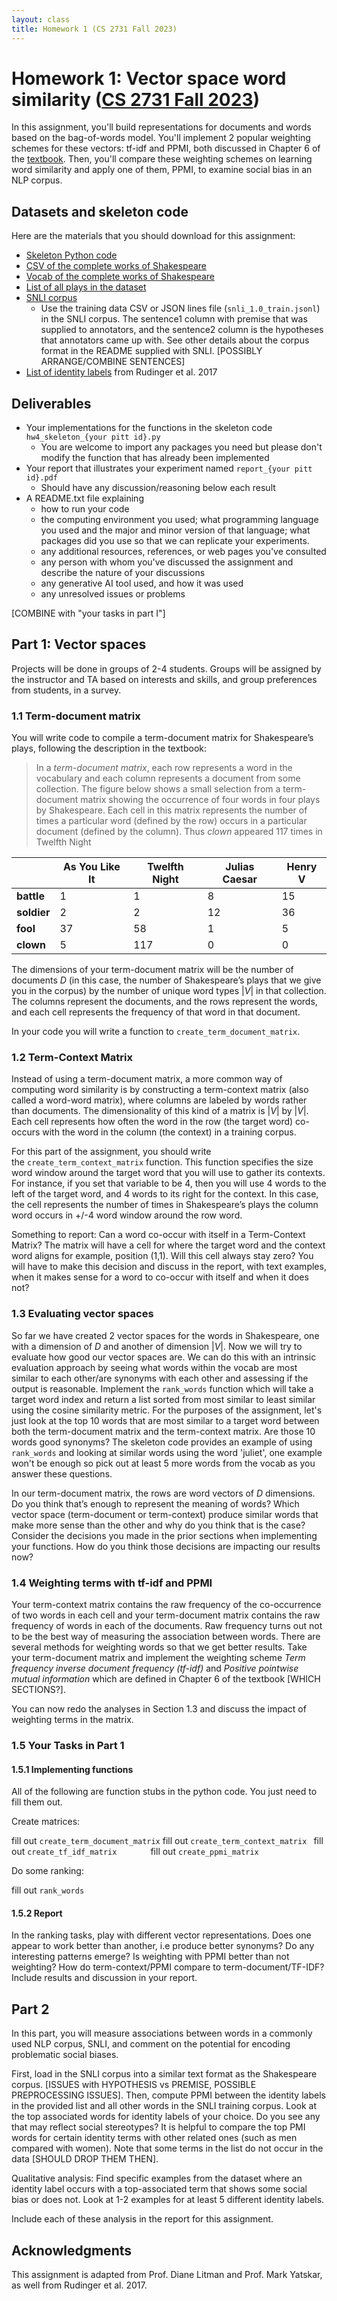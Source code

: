 ```yaml
---
layout: class
title: Homework 1 (CS 2731 Fall 2023)
---
```


# Homework 1: Vector space word similarity ([CS 2731 Fall 2023](https://michaelmilleryoder.github.io/cs2731_fall2023/))
In this assignment, you'll build representations for documents and words based on the bag-of-words model. You'll implement 2 popular weighting schemes for these vectors: tf-idf and PPMI, both discussed in Chapter 6 of the [textbook](https://web.stanford.edu/~jurafsky/slp3/). Then, you'll compare these weighting schemes on learning word similarity and apply one of them, PPMI, to examine social bias in an NLP corpus.

## Datasets and skeleton code
Here are the materials that you should download for this assignment:

* [Skeleton Python code](hw1/skeleton.py)
* [CSV of the complete works of Shakespeare](hw1/shakespeare_plays.csv)
* [Vocab of the complete works of Shakespeare](hw1/vocab.txt)
* [List of all plays in the dataset](hw1/play_names.txt)
* [SNLI corpus](hw1/snli_1.0.zip)
	* Use the training data CSV or JSON lines file (`snli_1.0_train.jsonl`) in the SNLI corpus. The sentence1 column with premise that was supplied to annotators, and the sentence2 column is the hypotheses that annotators came up with. See other details about the corpus format in the README supplied with SNLI. [POSSIBLY ARRANGE/COMBINE SENTENCES]
* [List of identity labels](hw1/identity_labels.txt) from Rudinger et al. 2017

## Deliverables
* Your implementations for the functions in the skeleton code `hw4_skeleton_{your pitt id}.py`
	* You are welcome to import any packages you need but please don't modify the function that has already been implemented
* Your report that illustrates your experiment named `report_{your pitt id}.pdf`
	* Should have any discussion/reasoning below each result
* A README.txt file explaining
	* how to run your code
	* the computing environment you used; what programming language you used and the major and minor version of that language; what packages did you use so that we can replicate your experiments.
	* any additional resources, references, or web pages you've consulted
	* any person with whom you've discussed the assignment and describe the nature of your discussions
	* any generative AI tool used, and how it was used
	* any unresolved issues or problems

[COMBINE with "your tasks in part I"]

## Part 1: Vector spaces
Projects will be done in groups of 2-4 students. Groups will be assigned by the instructor and TA based on interests and skills, and group preferences from students, in a survey.

### 1.1 Term-document matrix
You will write code to compile a term-document matrix for Shakespeare&rsquo;s plays, following the description in the textbook:
<blockquote>
    <p>In a<span>&nbsp;</span><em>term-document matrix</em>, each row represents a word in the vocabulary and each column represents a document from some collection. The figure below shows a small selection from a term-document matrix showing the occurrence of four words in four plays by Shakespeare. Each cell in this matrix represents the number of times a particular word (defined by the row) occurs in a particular document (defined by the column). Thus<span>&nbsp;</span><em>clown</em><span>&nbsp;</span>appeared 117 times in Twelfth Night</p>
</blockquote>

<table>
    <thead>
        <tr>
            <th>&nbsp;</th>
            <th>As You Like It</th>
            <th>Twelfth Night</th>
            <th>Julias Caesar</th>
            <th>Henry V</th>
        </tr>
    </thead>
    <tbody>
        <tr>
            <td><strong>battle</strong></td>
            <td>1</td>
            <td>1</td>
            <td>8</td>
            <td>15</td>
        </tr>
        <tr>
            <td><strong>soldier</strong></td>
            <td>2</td>
            <td>2</td>
            <td>12</td>
            <td>36</td>
        </tr>
        <tr>
            <td><strong>fool</strong></td>
            <td>37</td>
            <td>58</td>
            <td>1</td>
            <td>5</td>
        </tr>
        <tr>
            <td><strong>clown</strong></td>
            <td>5</td>
            <td>117</td>
            <td>0</td>
            <td>0</td>
        </tr>
    </tbody>
</table>

The dimensions of your term-document matrix will be the number of documents $D$ (in this case, the number of Shakespeare’s plays that we give you in the corpus) by the number of unique word types $`|V|`$ in that collection. The columns represent the documents, and the rows represent the words, and each cell represents the frequency of that word in that document.

In your code you will write a function to `create_term_document_matrix`.

### 1.2 Term-Context Matrix

Instead of using a term-document matrix, a more common way of computing word similarity is by constructing a term-context matrix (also called a word-word matrix), where columns are labeled by words rather than documents. The dimensionality of this kind of a matrix is $|V|$ by $|V|$. Each cell represents how often the word in the row (the target word) co-occurs with the word in the column (the context) in a training corpus.

For this part of the assignment, you should write the `create_term_context_matrix` function. This function specifies the size word window around the target word that you will use to gather its contexts. For instance, if you set that variable to be 4, then you will use 4 words to the left of the target word, and 4 words to its right for the context. In this case, the cell represents the number of times in Shakespeare’s plays the column word occurs in +/-4 word window around the row word.

Something to report: Can a word co-occur with itself in a Term-Context Matrix? The matrix will have a cell for where the target word and the context word aligns for example, position (1,1). Will this cell always stay zero? You will have to make this decision and discuss in the report, with text examples, when it makes sense for a word to co-occur with itself and when it does not?

### 1.3 Evaluating vector spaces

So far we have created 2 vector spaces for the words in Shakespeare, one with a dimension of $D$ and another of dimension $|V|$. Now we will try to evaluate how good our vector spaces are. We can do this with an intrinsic evaluation approach by seeing what words within the vocab are most similar to each other/are synonyms with each other and assessing if the output is reasonable. Implement the `rank_words` function which will take a target word index and return a list sorted from most similar to least similar using the cosine similarity metric. For the purposes of the assignment, let's just look at the top 10 words that are most similar to a target word between both the term-document matrix and the term-context matrix. Are those 10 words good synonyms? The skeleton code provides an example of using `rank_words` and looking at similar words using the word 'juliet', one example won't be enough so pick out at least 5 more words from the vocab as you answer these questions.

In our term-document matrix, the rows are word vectors of $D$ dimensions. Do you think that’s enough to represent the meaning of words? Which vector space (term-document or term-context) produce similar words that make more sense than the other and why do you think that is the case? Consider the decisions you made in the prior sections when implementing your functions. How do you think those decisions are impacting our results now?

### 1.4 Weighting terms with tf-idf and PPMI
Your term-context matrix contains the raw frequency of the co-occurrence of two words in each cell and your term-document matrix contains the raw frequency of words in each of the documents. Raw frequency turns out not to be the best way of measuring the association between words. There are several methods for weighting words so that we get better results. Take your term-document matrix and implement the weighting scheme <em>Term frequency inverse document frequency (tf-idf)</em> and <em>Positive pointwise mutual information</em> which are defined in Chapter 6 of the textbook [WHICH SECTIONS?].

You can now redo the analyses in Section 1.3 and discuss the impact of weighting terms in the matrix.

### 1.5 Your Tasks in Part 1
#### 1.5.1 Implementing functions

All of the following are function stubs in the python code. You just need to fill them out.

Create matrices:

fill out `create_term_document_matrix`
fill out `create_term_context_matrix `
fill out `create_tf_idf_matrix       `
fill out `create_ppmi_matrix       `

Do some ranking:

fill out `rank_words`

#### 1.5.2 Report

In the ranking tasks, play with different vector representations. Does one appear to work better than another, i.e produce better synonyms? Do any interesting patterns emerge? Is weighting with PPMI better than not weighting? How do term-context/PPMI compare to term-document/TF-IDF? Include results and discussion in your report.

## Part 2
In this part, you will measure associations between words in a commonly used NLP corpus, SNLI, and comment on the potential for encoding problematic social biases.

First, load in the SNLI corpus into a similar text format as the Shakespeare corpus. [ISSUES with HYPOTHESIS vs PREMISE, POSSIBLE PREPROCESSING ISSUES]. Then, compute PPMI between the identity labels in the provided list and all other words in the SNLI training corpus. Look at the top associated words for identity labels of your choice. Do you see any that may reflect social stereotypes? It is helpful to compare the top PMI words for certain identity terms with other related ones (such as men compared with women). Note that some terms in the list do not occur in the data [SHOULD DROP THEM THEN].

Qualitative analysis: Find specific examples from the dataset where an identity label occurs with a top-associated term that shows some social bias or does not. Look at 1-2 examples for at least 5 different identity labels.

Include each of these analysis in the report for this assignment.

## Acknowledgments
This assignment is adapted from Prof. Diane Litman and Prof. Mark Yatskar, as well from Rudinger et al. 2017.
